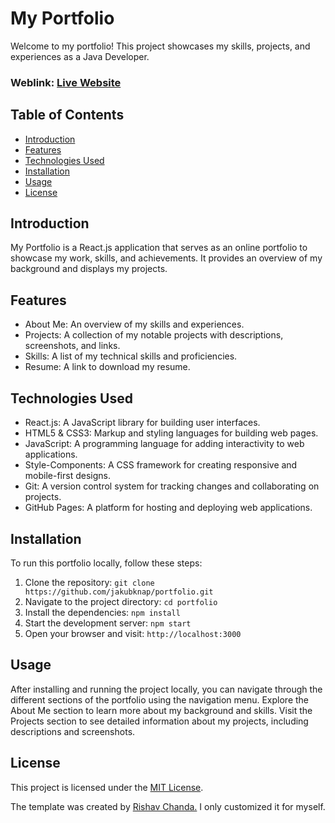# My Portfolio

Welcome to my portfolio! This project showcases my skills, projects, and experiences as a Java Developer.

### Weblink: [Live Website](https://jakubknap.github.io)

## Table of Contents

- [Introduction](#introduction)
- [Features](#features)
- [Technologies Used](#technologies-used)
- [Installation](#installation)
- [Usage](#usage)
- [License](#license)

## Introduction

My Portfolio is a React.js application that serves as an online portfolio to showcase my work, skills, and achievements. It provides an overview of my background and displays my projects.

## Features

- About Me: An overview of my skills and experiences.
- Projects: A collection of my notable projects with descriptions, screenshots, and links.
- Skills: A list of my technical skills and proficiencies.
- Resume: A link to download my resume.

## Technologies Used

- React.js: A JavaScript library for building user interfaces.
- HTML5 & CSS3: Markup and styling languages for building web pages.
- JavaScript: A programming language for adding interactivity to web applications.
- Style-Components: A CSS framework for creating responsive and mobile-first designs.
- Git: A version control system for tracking changes and collaborating on projects.
- GitHub Pages: A platform for hosting and deploying web applications.

## Installation

To run this portfolio locally, follow these steps:

1. Clone the repository: `git clone https://github.com/jakubknap/portfolio.git`
2. Navigate to the project directory: `cd portfolio`
3. Install the dependencies: `npm install`
4. Start the development server: `npm start`
5. Open your browser and visit: `http://localhost:3000`

## Usage

After installing and running the project locally, you can navigate through the different sections of the portfolio using the navigation menu. Explore the About Me section to learn more about my background and skills. Visit the Projects section to see detailed information about my projects, including descriptions and screenshots.

## License

This project is licensed under the [MIT License](LICENSE).

The template was created by [Rishav Chanda.](https://github.com/rishavchanda) I only customized it for myself.
